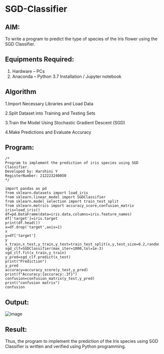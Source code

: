 # SGD-Classifier
## AIM:
To write a program to predict the type of species of the Iris flower using the SGD Classifier.

## Equipments Required:
1. Hardware – PCs
2. Anaconda – Python 3.7 Installation / Jupyter notebook

## Algorithm
 1.Import Necessary Libraries and Load Data

2.Split Dataset into Training and Testing Sets

3.Train the Model Using Stochastic Gradient Descent (SGD)

4.Make Predictions and Evaluate Accuracy


## Program:
```
/*
Program to implement the prediction of iris species using SGD Classifier.
Developed by: Harshini Y
RegisterNumber: 212223240050
*/

import pandas as pd
from sklearn.datasets import load_iris
from sklearn.linear_model import SGDClassifier
from sklearn.model_selection import train_test_split
from sklearn.metrics import accuracy_score,confusion_matrix
iris=load_iris()
df=pd.DataFrame(data=iris.data,columns=iris.feature_names)
df['target']=iris.target
print(df.head())
x=df.drop('target',axis=1)
x
y=df['target']
y
x_train,x_test,y_train,y_test=train_test_split(x,y,test_size=0.2,random_state=42)
sgd_clf=SGDClassifier(max_iter=1000,tol=1e-3)
sgd_clf.fit(x_train,y_train)
y_pred=sgd_clf.predict(x_test)
print("Prediction")
y_pred
accuracy=accuracy_score(y_test,y_pred)
print(f"Accuracy:{accuracy:.3f}")
confusion=confusion_matrix(y_test,y_pred)
print("confusion matrix")
confusion

```

##   Output:
![image](https://github.com/user-attachments/assets/65cd6c1c-da9c-4e1e-99d5-25328fe63eb0)


## Result:
Thus, the program to implement the prediction of the Iris species using SGD Classifier is written and verified using Python programming.
